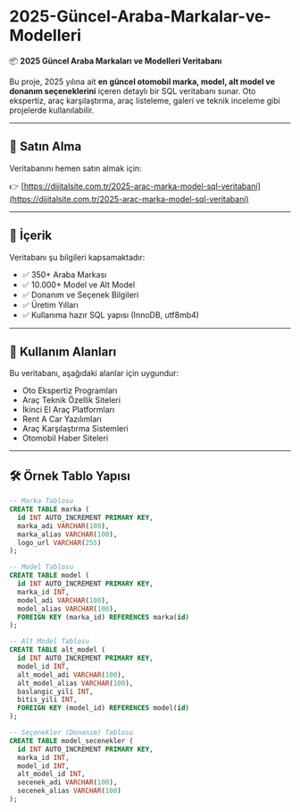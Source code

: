# 2025-Güncel-Araba-Markalar-ve-Modelleri

📦 **2025 Güncel Araba Markaları ve Modelleri Veritabanı**

Bu proje, 2025 yılına ait **en güncel otomobil marka, model, alt model ve donanım seçeneklerini** içeren detaylı bir SQL veritabanı sunar. Oto ekspertiz, araç karşılaştırma, araç listeleme, galeri ve teknik inceleme gibi projelerde kullanılabilir.

---

## 🔗 Satın Alma

Veritabanını hemen satın almak için:

👉 [https://dijitalsite.com.tr/2025-arac-marka-model-sql-veritabani](https://dijitalsite.com.tr/2025-arac-marka-model-sql-veritabani)

---

## 📁 İçerik

Veritabanı şu bilgileri kapsamaktadır:

- ✅ 350+ Araba Markası  
- ✅ 10.000+ Model ve Alt Model  
- ✅ Donanım ve Seçenek Bilgileri  
- ✅ Üretim Yılları  
- ✅ Kullanıma hazır SQL yapısı (InnoDB, utf8mb4)

---

## 🧩 Kullanım Alanları

Bu veritabanı, aşağıdaki alanlar için uygundur:

- Oto Ekspertiz Programları  
- Araç Teknik Özellik Siteleri  
- İkinci El Araç Platformları  
- Rent A Car Yazılımları  
- Araç Karşılaştırma Sistemleri  
- Otomobil Haber Siteleri  

---

## 🛠 Örnek Tablo Yapısı

```sql
-- Marka Tablosu
CREATE TABLE marka (
  id INT AUTO_INCREMENT PRIMARY KEY,
  marka_adi VARCHAR(100),
  marka_alias VARCHAR(100),
  logo_url VARCHAR(255)
);

-- Model Tablosu
CREATE TABLE model (
  id INT AUTO_INCREMENT PRIMARY KEY,
  marka_id INT,
  model_adi VARCHAR(100),
  model_alias VARCHAR(100),
  FOREIGN KEY (marka_id) REFERENCES marka(id)
);

-- Alt Model Tablosu
CREATE TABLE alt_model (
  id INT AUTO_INCREMENT PRIMARY KEY,
  model_id INT,
  alt_model_adi VARCHAR(100),
  alt_model_alias VARCHAR(100),
  baslangic_yili INT,
  bitis_yili INT,
  FOREIGN KEY (model_id) REFERENCES model(id)
);

-- Seçenekler (Donanım) Tablosu
CREATE TABLE model_secenekler (
  id INT AUTO_INCREMENT PRIMARY KEY,
  marka_id INT,
  model_id INT,
  alt_model_id INT,
  secenek_adi VARCHAR(100),
  secenek_alias VARCHAR(100)
);
